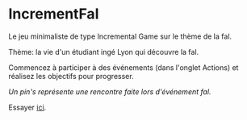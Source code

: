 # IncrementFal

Le jeu minimaliste de type Incremental Game sur le thème de la fal.

Thème: la vie d'un étudiant ingé Lyon qui découvre la fal.

Commencez à participer à des événements (dans l'onglet Actions) et réalisez les objectifs pour progresser.

*Un pin's représente une rencontre faite lors d'événement fal.*

Essayer [ici](https://yannickbattail.github.io/incrementFal/).
